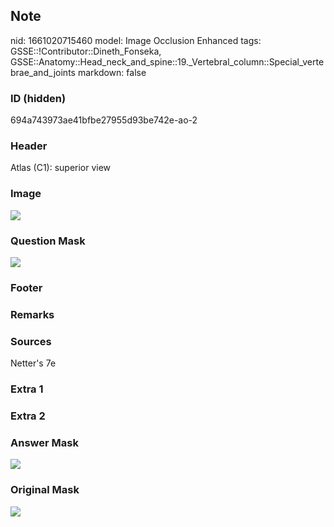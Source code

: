 ## Note
nid: 1661020715460
model: Image Occlusion Enhanced
tags: GSSE::!Contributor::Dineth_Fonseka, GSSE::Anatomy::Head_neck_and_spine::19._Vertebral_column::Special_vertebrae_and_joints
markdown: false

### ID (hidden)
694a743973ae41bfbe27955d93be742e-ao-2

### Header
Atlas (C1): superior view

### Image
<img src="tmpht93noqi.png">

### Question Mask
<img src="694a743973ae41bfbe27955d93be742e-ao-2-Q.svg">

### Footer


### Remarks


### Sources
Netter's 7e

### Extra 1


### Extra 2


### Answer Mask
<img src="694a743973ae41bfbe27955d93be742e-ao-2-A.svg">

### Original Mask
<img src="694a743973ae41bfbe27955d93be742e-ao-O.svg">
